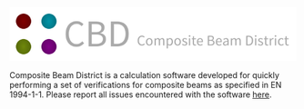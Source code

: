 ![CBD logo](logo.png)

Composite Beam District is a calculation software developed for quickly performing a set of verifications for composite beams as specified in EN 1994-1-1. Please report all issues encountered with the software [here](http://github.com/sebamarynissen/composite-beam-district/issues).


